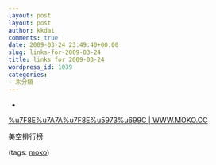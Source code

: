 ```yaml
---
layout: post
layout: post
author: kkdai
comments: true
date: 2009-03-24 23:49:40+00:00
slug: links-for-2009-03-24
title: links for 2009-03-24
wordpress_id: 1039
categories:
- 未分類
---
```


  * 
                

[%u7F8E%u7A7A%u7F8E%u5973%u699C | WWW.MOKO.CC](http://www.moko.cc/logout_girlvote/index.html)


                

美空排行榜


                

(tags: [moko](http://delicious.com/kkdai/moko))


            
